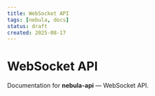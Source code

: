 ```yaml
---
title: WebSocket API
tags: [nebula, docs]
status: draft
created: 2025-08-17
---
```


# WebSocket API

Documentation for **nebula-api** — WebSocket API.
